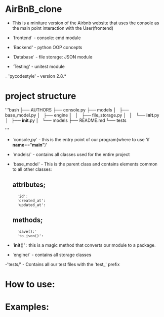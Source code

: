 # AirBnB_clone
- This is a miniture version of the Airbnb website that uses
the console as the main point interaction with the User(frontend)

- 'frontend' - console: cmd module

- 'Backend' - python OOP concepts

- 'Database' - file storage: JSON module

- 'Testing' - unitest module

_ 'pycodestyle' - version 2.8.*


# project structure
'''bash
├── AUTHORS
├── console.py
├── models
│   ├── base_model.py
│   ├── engine
│   │   ├── file_storage.py
│   │   └── __init__.py
│   ├── __init__.py
│   └── models
├── README.md
└── tests

'''

- 'console,py' - this is the entry point of our
  program(where to use 'if __name__=="__main__")'

- 'models/' - contains all classes used for the entire project


- 'base_model' - This is the parent class and contains elements common to all other classes:
    ## attributes;
        'id':
        'created_at':
        'updated_at':
   ## methods;
        'save():'
        'to_json()':

- '__init__()' : this is  a magic method that converts our module to a package.

- 'engine/' - contains all storage classes


-'tests/' - Contains all our test files with the 'test_' prefix


# How to use:

# Examples:
